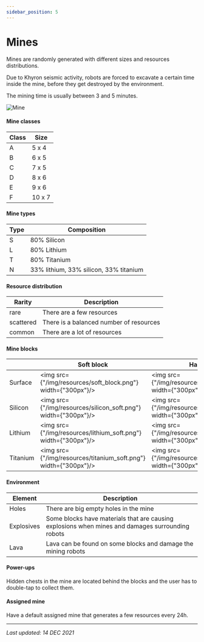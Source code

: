 ```yaml
---
sidebar_position: 5
---
```


# Mines

Mines are randomly generated with different sizes and resources distributions.

Due to Khyron seismic activity, robots are forced to excavate a certain time inside the mine, before they get destroyed by the environment.

The mining time is usually between 3 and 5 minutes.

![Mine](/img/wiki/mine_blocks.png)

#### Mine classes

| Class | Size   |
|-------|--------|
| A     | 5 x 4  |
| B     | 6 x 5  |
| C     | 7 x 5  |
| D     | 8 x 6  |
| E     | 9 x 6  |
| F     | 10 x 7 |

#### Mine types

| Type | Composition                            |
|------|----------------------------------------|
| S    | 80% Silicon                            |
| L    | 80% Lithium                            |
| T    | 80% Titanium                           |
| N    | 33% lithium, 33% silicon, 33% titanium |

#### Resource distribution

| Rarity    | Description                             |
|-----------|-----------------------------------------|
| rare      | There are a few resources               |
| scattered | There is a balanced number of resources |
| common    | There are a lot of resources            |

#### Mine blocks

|          | Soft block                                                      | Hard block                                                      |
|----------|-----------------------------------------------------------------|-----------------------------------------------------------------|
| Surface  | <img src={"/img/resources/soft_block.png"} width={"300px"}/>    | <img src={"/img/resources/hard_block.png"} width={"300px"}/>    |
| Silicon  | <img src={"/img/resources/silicon_soft.png"} width={"300px"}/>  | <img src={"/img/resources/silicon_hard.png"} width={"300px"}/>  |
| Lithium  | <img src={"/img/resources/lithium_soft.png"} width={"300px"}/>  | <img src={"/img/resources/lithium_hard.png"} width={"300px"}/>  |
| Titanium | <img src={"/img/resources/titanium_soft.png"} width={"300px"}/> | <img src={"/img/resources/titanium_hard.png"} width={"300px"}/> |

#### Environment

| Element    | Description                                                                                      |
|------------|--------------------------------------------------------------------------------------------------|
| Holes      | There are big empty holes in the mine                                                            |
| Explosives | Some blocks have materials that are causing explosions when mines and damages surrounding robots |
| Lava       | Lava can be found on some blocks and damage the mining robots                                    |

#### Power-ups

Hidden chests in the mine are located behind the blocks and the user has to double-tap to collect them.

#### Assigned mine

Have a default assigned mine that generates a few resources every 24h.

---

*Last updated: 14 DEC 2021*